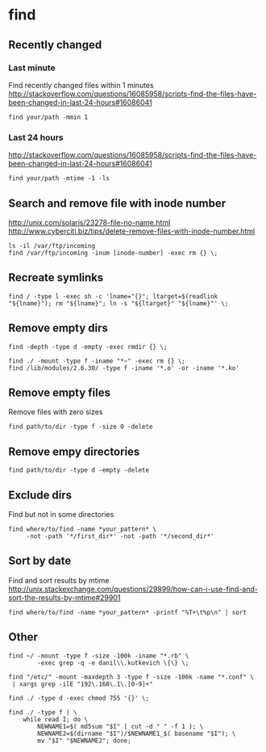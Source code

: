 # find

## Recently changed

### Last minute

Find recently changed files within 1 minutes
<http://stackoverflow.com/questions/16085958/scripts-find-the-files-have-been-changed-in-last-24-hours#16086041>

    find your/path -mmin 1

### Last 24 hours

<http://stackoverflow.com/questions/16085958/scripts-find-the-files-have-been-changed-in-last-24-hours#16086041>

    find your/path -mtime -1 -ls

## Search and remove file with inode number

<http://unix.com/solaris/23278-file-no-name.html>
<http://www.cyberciti.biz/tips/delete-remove-files-with-inode-number.html>

    ls -il /var/ftp/incoming
    find /var/ftp/incoming -inum [inode-number] -exec rm {} \;

## Recreate symlinks

    find / -type l -exec sh -c 'lname="{}"; ltarget=$(readlink "${lname}"); rm "${lname}"; ln -s "${ltarget}" "${lname}"' \;

## Remove empty dirs

    find -depth -type d -empty -exec rmdir {} \;

    find ./ -mount -type f -iname "*~" -exec rm {} \;
    find /lib/modules/2.6.30/ -type f -iname '*.o' -or -iname '*.ko'

## Remove empty files

Remove files with zero sizes

    find path/to/dir -type f -size 0 -delete

## Remove empy directories

    find path/to/dir -type d -empty -delete

## Exclude dirs

Find but not in some directories

    find where/to/find -name *your_pattern* \
         -not -path '*/first_dir*' -not -path '*/second_dir*'

## Sort by date

Find and sort results by mtime
<http://unix.stackexchange.com/questions/29899/how-can-i-use-find-and-sort-the-results-by-mtime#29901>

    find where/to/find -name *your_pattern* -printf "%T+\t%p\n" | sort

## Other

    find ~/ -mount -type f -size -100k -iname "*.rb" \
            -exec grep -q -e danil\\.kutkevich \{\} \;

    find "/etc/" -mount -maxdepth 3 -type f -size -100k -name "*.conf" \
     | xargs grep -ilE "192\.168\.1\.[0-9]+"

    find ./ -type d -exec chmod 755 '{}' \;

    find ./ -type f | \
        while read I; do \
            NEWNAME1=$( md5sum "$I" | cut -d " " -f 1 ); \
            NEWNAME2=$(dirname "$I")/$NEWNAME1_$( basename "$I"); \
            mv "$I" "$NEWNAME2"; done;
